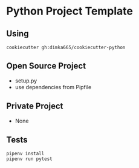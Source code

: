 Python Project Template
=======================

Using
-----
```commandline
cookiecutter gh:dimka665/cookiecutter-python
```

Open Source Project
-------------------

- setup.py
- use dependencies from Pipfile

Private Project
---------------

- None

Tests
-----

```commandline
pipenv install
pipenv run pytest
```
